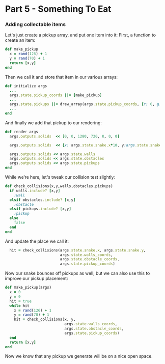 # Part 5 - Something To Eat

### Adding collectable items
Let's just create a pickup array, and put one item into it:
First, a function to create an item:
```ruby
def make_pickup
  x = rand(126) + 1
  y = rand(70) + 1
  return [x,y]
end
```
Then we call it and store that item in our various arrays:
```ruby
def initialize args   
  ...
  args.state.pickup_coords ||= [make_pickup]
  ...
  args.state.pickups ||= draw_array(args.state.pickup_coords, {r: 0, g: 0, b: 255})
  ...
end
```

And finally we add that pickup to our rendering:
```ruby
def render args
  args.outputs.solids  << [0, 0, 1280, 720, 0, 0, 0]

  args.outputs.solids  << {x: args.state.snake.x*10, y:args.state.snake.y*10, w:10, h:10, r:0, g:128, b:0}

  args.outputs.solids << args.state.walls
  args.outputs.solids << args.state.obstacles
  args.outputs.solids << args.state.pickups
end
```

While we're here, let's tweak our collision test slightly:
```ruby
def check_collisions(x,y,walls,obstacles,pickups)
  if walls.include? [x,y]
    :wall
  elsif obstacles.include? [x,y]
    :obstacle
  elsif pickups.include? [x,y]
    :pickup
  else
    false
  end
end
```

And update the place we call it:
```ruby
  hit = check_collisions(args.state.snake.x, args.state.snake.y,
                         args.state.walls_coords,
                         args.state.obstacle_coords,
                         args.state.pickup_coords)
```

Now our snake bounces off pickups as well, but we can also use this to improve our pickup placement:

```ruby
def make_pickup(args)
  x = 0
  y = 0
  hit = true
  while hit
    x = rand(126) + 1
    y = rand(70) + 1
    hit = check_collisions(x, y,
                           args.state.walls_coords,
                           args.state.obstacle_coords,
                           args.state.pickup_coords)
  end
  return [x,y]
end
```

Now we know that any pickup we generate will be on a nice open space.

